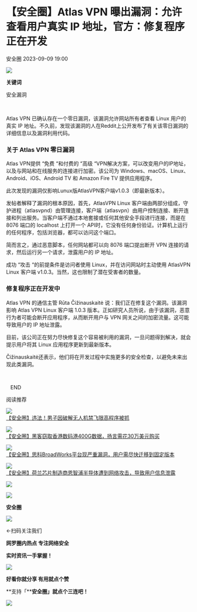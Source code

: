 #  【安全圈】Atlas VPN 曝出漏洞：允许查看用户真实 IP 地址，官方：修复程序正在开发   
 安全圈   2023-09-09 19:00  
  
![](https://mmbiz.qpic.cn/sz_mmbiz_jpg/aBHpjnrGylgKPaicOxW94xorwzm2NadXIIJ42j3tuFxiccoU5suStY1aEZGIGk0EVasWO3l4ly0zgHJ3FA28lmFw/640?wx_fmt=jpeg "")  
  
  
**关键词**  
  
  
  
安全漏洞  
  
  
     
  
Atlas VPN 已确认存在一个零日漏洞，该漏洞允许网站所有者查看 Linux 用户的真实 IP 地址。不久前，发现该漏洞的人在Reddit上公开发布了有关该零日漏洞的详细信息以及漏洞利用代码。  
### 关于 Atlas VPN 零日漏洞  
  
Atlas VPN提供 “免费 “和付费的 “高级 “VPN解决方案，可以改变用户的IP地址，以及与网站和在线服务的连接进行加密。该公司为 Windows、macOS、Linux、Android、iOS、Android TV 和 Amazon Fire TV 提供应用程序。  
  
此次发现的漏洞仅影响Lunux版AtlasVPN客户端v1.0.3（即最新版本）。  
  
发帖者解释了漏洞的根本原因，首先，AtlasVPN Linux 客户端由两部分组成，守护进程（atlasvpnd）由管理连接，客户端（atlasvpn）由用户控制连接、断开连接和列出服务。当客户端不通过本地套接或任何其他安全手段进行连接，而是在 8076 端口的 localhost 上打开一个 API时，它没有任何身份验证。计算机上运行的任何程序，包括浏览器，都可以访问这个端口。  
  
简而言之，通过恶意脚本，任何网站都可以向 8076 端口提出断开 VPN 连接的请求，然后运行另一个请求，泄露用户的 IP 地址。  
  
成功 “攻击 “的前提条件是访问者使用 Linux，并在访问网站时主动使用 AtlasVPN Linux 客户端 v1.0.3。当然，这也限制了潜在受害者的数量。  
### 修复程序正在开发中  
  
Atlas VPN 的通信主管 Rūta Čižinauskaitė 说：我们正在修复这个漏洞。该漏洞影响 Atlas VPN Linux 客户端 1.0.3 版本。正如研究人员所说，由于该漏洞，恶意行为者可能会断开应用程序，从而断开用户与 VPN 网关之间的加密流量。这可能导致用户的 IP 地址泄露。  
  
目前，该公司正在努力尽快修复这个容易被利用的漏洞，一旦问题得到解决，就会提示用户将其 Linux 应用程序更新到最新版本。  
  
Čižinauskaitė还表示，他们将在开发过程中实施更多的安全检查，以避免未来出现此类漏洞。  
  
   
  
  
   END    
  
  
阅读推荐  
  
  
![](https://mmbiz.qpic.cn/sz_mmbiz_png/aBHpjnrGyljPLBxQ2GAOL7r9nCmUiaXCGZ1IC49cR0rRItkP3gzJGlvDdbkTYFZXPYrZCcITCMcHLO7bicrv8XKQ/640?wx_fmt=png "")  
[【安全圈】违法！男子因破解无人机禁飞限高程序被抓](http://mp.weixin.qq.com/s?__biz=MzIzMzE4NDU1OQ==&mid=2652043909&idx=1&sn=cda6057da60954faa02af916a1a94aef&chksm=f36fd6c5c4185fd348bd8d34b291814d6df5e0c9d5c8eed4a2c436431108ba39502647e9ef46&scene=21#wechat_redirect)  
  
  
  
![](https://mmbiz.qpic.cn/sz_mmbiz_png/aBHpjnrGyljPLBxQ2GAOL7r9nCmUiaXCGY3qttbAhWPrBqzqj9RC4PSsMaiaU8SdwUDSb3aDg3E2Uj0WEZx39Eog/640?wx_fmt=png "")  
[【安全圈】黑客窃取香港数码港400G数据，扬言需花30万美元购买](http://mp.weixin.qq.com/s?__biz=MzIzMzE4NDU1OQ==&mid=2652043909&idx=2&sn=06f9e2444747a5cecf0520d035f830c1&chksm=f36fd6c5c4185fd30d5825e4641a324a35d37fe33c21541113939c94801af3f2fe938364f74f&scene=21#wechat_redirect)  
  
  
  
![](https://mmbiz.qpic.cn/sz_mmbiz_png/aBHpjnrGyljPLBxQ2GAOL7r9nCmUiaXCG5sVicZJyeYEQLjWrJ3ueNDnOsApibnqSOTY3jHu4earcMuAdyNHoUmCQ/640?wx_fmt=png "")  
[【安全圈】思科BroadWorks平台现严重漏洞，用户需尽快迁移到固定版本](http://mp.weixin.qq.com/s?__biz=MzIzMzE4NDU1OQ==&mid=2652043909&idx=3&sn=f2234bed711169d9c6c662239378aa38&chksm=f36fd6c5c4185fd3512750046f4af718e98e7d472b1cdd3b05a7ba889f95092c45981ff08043&scene=21#wechat_redirect)  
  
  
  
![](https://mmbiz.qpic.cn/sz_mmbiz_png/aBHpjnrGyljPLBxQ2GAOL7r9nCmUiaXCG2bavw7WVHHKytIj75iaztma7PXZMlDgHLicgMGoxuyNL6gic60uwUNbTw/640?wx_fmt=png "")  
[【安全圈】荷兰芯片制造商恩智浦半导体遭到网络攻击，导致用户信息泄露](http://mp.weixin.qq.com/s?__biz=MzIzMzE4NDU1OQ==&mid=2652043909&idx=4&sn=0179fefa7e710eb891731c8e07ba2f21&chksm=f36fd6c5c4185fd362eb59903a5d415f537066fb3ea170457bef314196c160f9959626e4f662&scene=21#wechat_redirect)  
  
  
  
![](https://mmbiz.qpic.cn/mmbiz_gif/aBHpjnrGylgeVsVlL5y1RPJfUdozNyCEft6M27yliapIdNjlcdMaZ4UR4XxnQprGlCg8NH2Hz5Oib5aPIOiaqUicDQ/640?wx_fmt=gif "")  
  
  
  
![](https://mmbiz.qpic.cn/mmbiz_png/aBHpjnrGylgeVsVlL5y1RPJfUdozNyCEDQIyPYpjfp0XDaaKjeaU6YdFae1iagIvFmFb4djeiahnUy2jBnxkMbaw/640?wx_fmt=png "")  
  
**安全圈**  
  
![](https://mmbiz.qpic.cn/mmbiz_gif/aBHpjnrGylgeVsVlL5y1RPJfUdozNyCEft6M27yliapIdNjlcdMaZ4UR4XxnQprGlCg8NH2Hz5Oib5aPIOiaqUicDQ/640?wx_fmt=gif "")  
  
  
←扫码关注我们  
  
**网罗圈内热点 专注网络安全**  
  
**实时资讯一手掌握！**  
  
  
![](https://mmbiz.qpic.cn/mmbiz_gif/aBHpjnrGylgeVsVlL5y1RPJfUdozNyCE3vpzhuku5s1qibibQjHnY68iciaIGB4zYw1Zbl05GQ3H4hadeLdBpQ9wEA/640?wx_fmt=gif "")  
  
**好看你就分享 有用就点个赞**  
  
**支持「****安全圈」就点个三连吧！**  
  
![](https://mmbiz.qpic.cn/mmbiz_gif/aBHpjnrGylgeVsVlL5y1RPJfUdozNyCE3vpzhuku5s1qibibQjHnY68iciaIGB4zYw1Zbl05GQ3H4hadeLdBpQ9wEA/640?wx_fmt=gif "")  
  
  
